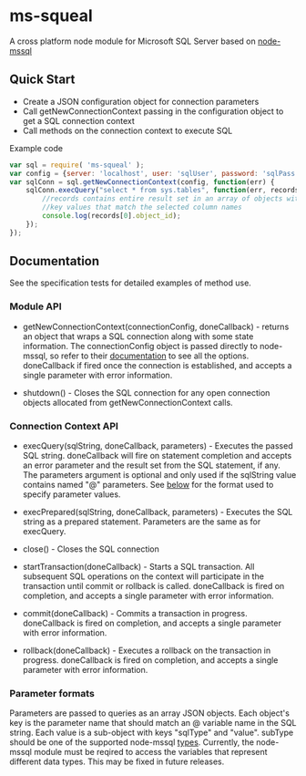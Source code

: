 ms-squeal
=========

A cross platform node module for Microsoft SQL Server based on [node-mssql](https://www.npmjs.org/package/mssql)

## Quick Start

 * Create a JSON configuration object for connection parameters
 * Call getNewConnectionContext passing in the configuration object to get a SQL connection context
 * Call methods on the connection context to execute SQL

Example code
```js
var sql = require( 'ms-squeal' );
var config = {server: 'localhost', user: 'sqlUser', password: 'sqlPass', database: 'master'};
var sqlConn = sql.getNewConnectionContext(config, function(err) {
	sqlConn.execQuery("select * from sys.tables", function(err, records) {
		//records contains entire result set in an array of objects with
		//key values that match the selected column names
		console.log(records[0].object_id);
	});
});
```

## Documentation

See the specification tests for detailed examples of method use.

### Module API

 * getNewConnectionContext(connectionConfig, doneCallback) - returns an object that wraps a SQL connection along with some state information. The connectionConfig object is passed directly to node-mssql, so refer to their [documentation](https://github.com/patriksimek/node-mssql#cfg-basic) to see all the options. doneCallback if fired once the connection is established, and accepts a single parameter with error information.

 * shutdown() - Closes the SQL connection for any open connection objects allocated from getNewConnectionContext calls.

 ### Connection Context API

  * execQuery(sqlString, doneCallback, parameters) - Executes the passed SQL string. doneCallback will fire on statement completion and accepts an error parameter and the result set from the SQL statement, if any. The parameters argument is optional and only used if the sqlString value contains named "@" parameters. See [below](#paramFormat) for the format used to specify parameter values.

  * execPrepared(sqlString, doneCallback, parameters) - Executes the SQL string as a prepared statement. Parameters are the same as for execQuery.

  * close() - Closes the SQL connection

  * startTransaction(doneCallback) - Starts a SQL transaction. All subsequent SQL operations on the context will participate in the transaction until commit or rollback is called. doneCallback is fired on completion, and accepts a single parameter with error information.

  * commit(doneCallback) - Commits a transaction in progress. doneCallback is fired on completion, and accepts a single parameter with error information.

  * rollback(doneCallback) - Executes a rollback on the transaction in progress. doneCallback is fired on completion, and accepts a single parameter with error information.


  ### <a name="paramFormat"></a>Parameter formats
  Parameters are passed to queries as an array JSON objects. Each object's key is the parameter name that should match an @ variable name in the SQL string. Each value is a sub-object with keys "sqlType" and "value". subType should be one of the supported node-mssql [types](https://github.com/patriksimek/node-mssql#data-types). Currently, the node-mssql module must be reqired to access the variables that represent different data types. This may be fixed in future releases.